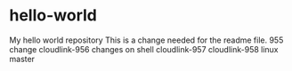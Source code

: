 # hello-world
My hello world repository
This is a change needed for the readme file.
955 change
cloudlink-956
changes on shell
cloudlink-957
cloudlink-958
linux master
